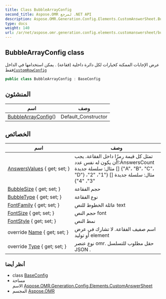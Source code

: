 ```yaml
---
title: Class BubbleArrayConfig
second_title: Aspose.OMR لمرجع .NET API
description: Aspose.OMR.Generation.Config.Elements.CustomAnswerSheet.BubbleArrayConfig فصل. عرض الإجابات الممكنة كخيارات لكل دائرة داخلية فقاعة . يمكن استخدامها في الداخل فقطCustomRowConfig
type: docs
weight: 140
url: /ar/net/aspose.omr.generation.config.elements.customanswersheet/bubblearrayconfig/
---
```

## BubbleArrayConfig class

عرض الإجابات الممكنة كخيارات لكل دائرة داخلية (فقاعة) . يمكن استخدامها في الداخل فقط[`CustomRowConfig`](../customrowconfig/)

```csharp
public class BubbleArrayConfig : BaseConfig
```

## المنشئون

| اسم | وصف |
| --- | --- |
| [BubbleArrayConfig](bubblearrayconfig/)() | Default_Constructor |

## الخصائص

| اسم | وصف |
| --- | --- |
| [AnswersValues](../../aspose.omr.generation.config.elements.customanswersheet/bubblearrayconfig/answersvalues/) { get; set; } | تمثل كل قيمة رمزًا داخل الفقاعة. يجب أن يكون له نفس عدد!:AnswersCount مثال: سلسلة جديدة [] {"A"، "B"، "C"، "D"} مثال: سلسلة جديدة [] {"1"، "2"، "3"، "4"} |
| [BubbleSize](../../aspose.omr.generation.config.elements.customanswersheet/bubblearrayconfig/bubblesize/) { get; set; } | حجم الفقاعة |
| [BubbleType](../../aspose.omr.generation.config.elements.customanswersheet/bubblearrayconfig/bubbletype/) { get; set; } | نوع الفقاعة |
| [FontFamily](../../aspose.omr.generation.config.elements.customanswersheet/bubblearrayconfig/fontfamily/) { get; set; } | عائلة الخطوط للنص text |
| [FontSize](../../aspose.omr.generation.config.elements.customanswersheet/bubblearrayconfig/fontsize/) { get; set; } | حجم النص font |
| [FontStyle](../../aspose.omr.generation.config.elements.customanswersheet/bubblearrayconfig/fontstyle/) { get; set; } | نمط النص |
| override [Name](../../aspose.omr.generation.config.elements.customanswersheet/bubblearrayconfig/name/) { get; set; } | اسم صفيف الفقاعة. لا تشارك في عرض أو توليد element |
| override [Type](../../aspose.omr.generation.config.elements.customanswersheet/bubblearrayconfig/type/) { get; set; } | نوع عنصر omr. حقل مطلوب للتسلسل JSON . |

### أنظر أيضا

* class [BaseConfig](../../aspose.omr.generation.config/baseconfig/)
* مساحة الاسم [Aspose.OMR.Generation.Config.Elements.CustomAnswerSheet](../../aspose.omr.generation.config.elements.customanswersheet/)
* المجسم [Aspose.OMR](../../)


